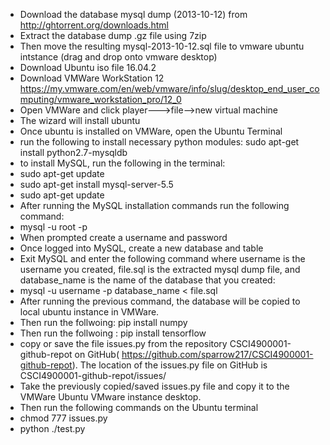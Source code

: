 - Download the database mysql dump  (2013-10-12) from http://ghtorrent.org/downloads.html 
- Extract the database dump .gz file using 7zip
- Then  move the resulting mysql-2013-10-12.sql file to vmware ubuntu intstance (drag and drop onto vmware desktop)
- Download Ubuntu iso file 16.04.2 
- Download VMWare WorkStation 12  https://my.vmware.com/en/web/vmware/info/slug/desktop_end_user_computing/vmware_workstation_pro/12_0  
- Open VMWare and click player--->file-->new virtual machine 
- The wizard will install ubuntu
- Once ubuntu is installed on  VMWare, open the Ubuntu Terminal
- run the following to install necessary python modules: sudo apt-get install python2.7-mysqldb
- to install MySQL, run the following in the terminal: 
- sudo apt-get update
- sudo apt-get install mysql-server-5.5
- sudo apt-get update
- After running the MySQL installation commands run the following command: 
- mysql -u root -p
- When prompted create a username and password 
- Once logged into MySQL, create a new database and table
- Exit MySQL and enter the following command where username is the username you created, file.sql is the extracted mysql dump file, and  database_name is the name of the database that you created: 
- mysql -u username -p database_name < file.sql 
- After running the previous command, the database will be copied to local ubuntu instance in VMWare. 
- Then run the follwoing: pip install numpy 
- Then run the follwoing : pip install tensorflow 
- copy or save the file issues.py from the repository CSCI4900001-github-repot on GitHub( https://github.com/sparrow217/CSCI4900001-github-repot). The location of the issues.py file on GitHub is CSCI4900001-github-repot/issues/
- Take the previously copied/saved issues.py file and copy it to the VMWare Ubuntu VMware instance desktop. 
- Then run the following commands on the Ubuntu terminal 
- chmod 777 issues.py
- python ./test.py




